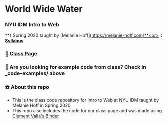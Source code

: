 # World Wide Water
### NYU IDM Intro to Web
**⌇ Spring 2020 taught by [Melanie Hoff](https://melanie-hoff.com/**<br>
**⌇ [Syllabus](https://melaniehoff.github.io/web-nyu-idm/syllabus.html)**

### 🔮 [Class Page](https://melanie-hoff.com/web)

### 👾 Are you looking for example code from class? Check in \_code-examples/ above

### ☎️ About this repo

- This is the class code repository for Intro to Web at NYU IDM taught by Melanie Hoff in Spring 2020
- This repo also includes the code for our class page and was made using [Clement Valla's Binder](https://www.are.na/block/6076295)
